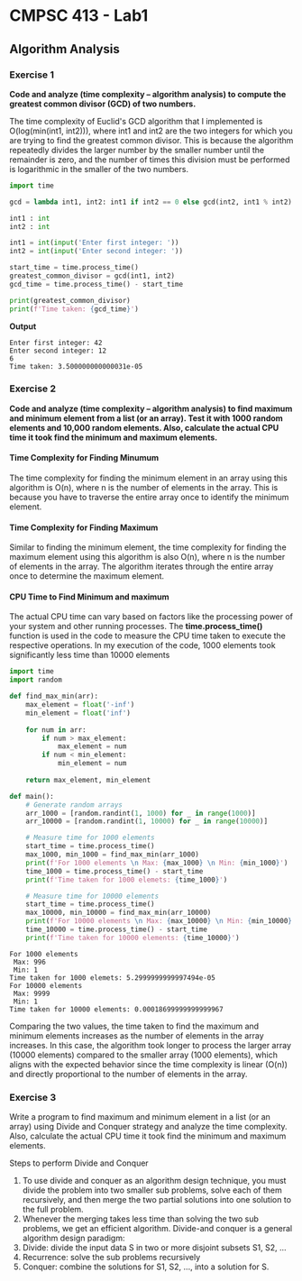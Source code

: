 # CMPSC 413 - Lab1
## Algorithm Analysis

### Exercise 1
__Code and analyze (time complexity – algorithm analysis) to compute the greatest common divisor (GCD)
of two numbers.__

The time complexity of Euclid's GCD algorithm that I implemented is O(log(min(int1, int2))), where int1 and int2 are the two integers for which you are trying to find the greatest common divisor. This is because the algorithm repeatedly divides the larger number by the smaller number until the remainder is zero, and the number of times this division must be performed is logarithmic in the smaller of the two numbers.

```python
import time

gcd = lambda int1, int2: int1 if int2 == 0 else gcd(int2, int1 % int2)

int1 : int
int2 : int

int1 = int(input('Enter first integer: '))
int2 = int(input('Enter second integer: '))

start_time = time.process_time()
greatest_common_divisor = gcd(int1, int2)
gcd_time = time.process_time() - start_time

print(greatest_common_divisor)
print(f'Time taken: {gcd_time}')
```
__Output__
```
Enter first integer: 42
Enter second integer: 12
6
Time taken: 3.500000000000031e-05
```


### Exercise 2
__Code and analyze (time complexity – algorithm analysis) to find maximum and minimum element from a
list (or an array). Test it with 1000 random elements and 10,000 random elements. Also, calculate the
actual CPU time it took find the minimum and maximum elements.__

#### Time Complexity for Finding Minumum
The time complexity for finding the minimum element in an array using this algorithm is O(n), where n is the number of elements in the array. This is because you 
have to traverse the entire array once to identify the minimum element.

#### Time Complexity for Finding Maximum
Similar to finding the minimum element, the time complexity for finding the maximum element using this algorithm is also O(n), where n is the number of elements 
in the array. The algorithm iterates through the entire array once to determine the maximum element.

#### CPU Time to Find Minimum and maximum
The actual CPU time can vary based on factors like the processing power of your system and other running processes. The __time.process_time()__ function is used 
in the code to measure the CPU time taken to execute the respective operations. In my execution of the code, 1000 elements took significantly less time than 10000
elements 

```python
import time
import random

def find_max_min(arr):
    max_element = float('-inf')
    min_element = float('inf')
    
    for num in arr:
        if num > max_element:
            max_element = num
        if num < min_element:
            min_element = num
    
    return max_element, min_element

def main():
    # Generate random arrays
    arr_1000 = [random.randint(1, 1000) for _ in range(1000)]
    arr_10000 = [random.randint(1, 10000) for _ in range(10000)]

    # Measure time for 1000 elements
    start_time = time.process_time()
    max_1000, min_1000 = find_max_min(arr_1000)
    print(f'For 1000 elements \n Max: {max_1000} \n Min: {min_1000}')
    time_1000 = time.process_time() - start_time
    print(f'Time taken for 1000 elemets: {time_1000}')

    # Measure time for 10000 elements
    start_time = time.process_time()
    max_10000, min_10000 = find_max_min(arr_10000)
    print(f'For 10000 elements \n Max: {max_10000} \n Min: {min_10000}')
    time_10000 = time.process_time() - start_time
    print(f'Time taken for 10000 elements: {time_10000}')
```

```
For 1000 elements
 Max: 996
 Min: 1
Time taken for 1000 elemets: 5.2999999999997494e-05
For 10000 elements
 Max: 9999
 Min: 1
Time taken for 10000 elements: 0.00018699999999999967
```

Comparing the two values, the time taken to find the maximum and minimum elements increases as the number of elements in the array increases. In this case, the 
algorithm took longer to process the larger array (10000 elements) compared to the smaller array (1000 elements), which aligns with the expected behavior since 
the time complexity is linear (O(n)) and directly proportional to the number of elements in the array.

### Exercise 3
Write a program to find maximum and minimum element in a list (or an array) using Divide and Conquer
strategy and analyze the time complexity. Also, calculate the actual CPU time it took find the minimum
and maximum elements.

Steps to perform Divide and Conquer
1. To use divide and conquer as an algorithm design technique, you must divide the problem into two
smaller sub problems, solve each of them recursively, and then merge the two partial solutions into one
solution to the full problem.
2. Whenever the merging takes less time than solving the two sub problems, we get an efficient algorithm.
Divide-and conquer is a general algorithm design paradigm:
1. Divide: divide the input data S in two or more disjoint subsets S1, S2, ...
2. Recurrence: solve the sub problems recursively
3. Conquer: combine the solutions for S1, S2, ..., into a solution for S.
